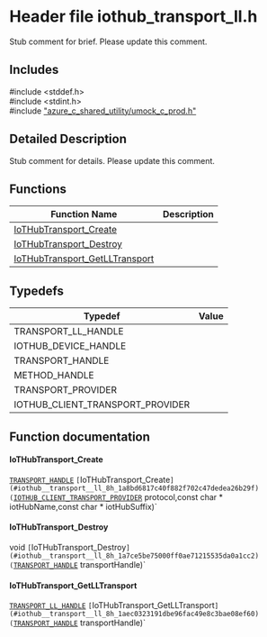 # Header file iothub_transport_ll.h 

Stub comment for brief. Please update this comment.

## Includes

\#include <stddef.h>  
\#include <stdint.h>  
\#include ["azure_c_shared_utility/umock_c_prod.h"](iot-c-ref-umock-c-prod-h.md)  

## Detailed Description

Stub comment for details. Please update this comment.

## Functions

Function Name                  | Description                                
--------------------------------|---------------------------------------------
[IoTHubTransport_Create](./iot-c-ref-iothub-transport-ll-h/iothubtransport-create.md)            | 
[IoTHubTransport_Destroy](./iot-c-ref-iothub-transport-ll-h/iothubtransport-destroy.md)            | 
[IoTHubTransport_GetLLTransport](./iot-c-ref-iothub-transport-ll-h/iothubtransport-getlltransport.md)            | 

## Typedefs

Typedef                        | Value                                
--------------------------------|---------------------------------------------
TRANSPORT_LL_HANDLE            | 
IOTHUB_DEVICE_HANDLE            | 
TRANSPORT_HANDLE            | 
METHOD_HANDLE            | 
TRANSPORT_PROVIDER            | 
IOTHUB_CLIENT_TRANSPORT_PROVIDER            | 

## Function documentation

#### IoTHubTransport_Create 
[`TRANSPORT_HANDLE`](#iothub__transport__ll_8h_1a085a6035b065e4f48f3789e428235aa4) `[`IoTHubTransport_Create`](#iothub__transport__ll_8h_1a8bd6817c40f882f702c47dedea26b29f)(`[`IOTHUB_CLIENT_TRANSPORT_PROVIDER`](#iothub__transport__ll_8h_1a85d87807cf4e5cc48e62a292007f44cb) protocol,const char * iotHubName,const char * iotHubSuffix)`

#### IoTHubTransport_Destroy 
void `[`IoTHubTransport_Destroy`](#iothub__transport__ll_8h_1a7ce5be75000ff0ae71215535da0a1cc2)(`[`TRANSPORT_HANDLE`](#iothub__transport__ll_8h_1a085a6035b065e4f48f3789e428235aa4) transportHandle)`

#### IoTHubTransport_GetLLTransport 
[`TRANSPORT_LL_HANDLE`](#iothub__transport__ll_8h_1aa36432c979d5d8bb6adaaa3ec2a74933) `[`IoTHubTransport_GetLLTransport`](#iothub__transport__ll_8h_1aec0323191dbe96fac49e8c3bae08ef60)(`[`TRANSPORT_HANDLE`](#iothub__transport__ll_8h_1a085a6035b065e4f48f3789e428235aa4) transportHandle)`

